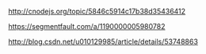 http://cnodejs.org/topic/5846c5914c17b38d35436412

https://segmentfault.com/a/1190000005980782

http://blog.csdn.net/u010129985/article/details/53748863